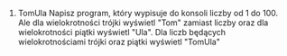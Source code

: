 1. TomUla
Napisz program, który wypisuje do konsoli liczby od 1 do 100. Ale dla wielokrotności trójki
wyświetl "Tom" zamiast liczby oraz dla wielokrotności piątki wyświetl "Ula". Dla liczb
będących wielokrotnościami trójki oraz piątki wyświetl "TomUla"
